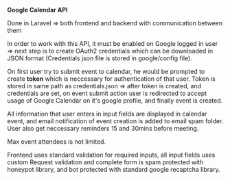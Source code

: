 <b>Google Calendar API</b>

Done in Laravel => both frontend and backend with communication between them

In order to work with this API, it must be enabled on Google logged in user => next step is to create OAuth2 credentials which can be downloaded in JSON format (Credentials json file is stored in google/config file).

On first user try to submit event to calendar, he would be prompted to create <b>token</b> which is neccessary for authentication of that user. Token is stored in same path as credentials.json => after token is created, and credentials are set, on event submit action user is redirected to accept usage of Google Calendar on it's google profile, and finally event is created.

All information that user enters in input fields are displayed in calendar event, and email notification of event creation is added to email spam folder. User also get neccessary reminders 15 and 30mins before meeting.

Max event attendees is not limited.

Frontend uses standard validation for required inputs, all input fields uses custom Request validation and complete form is spam protected with honeypot library, and bot protected with standard google recaptcha library.
